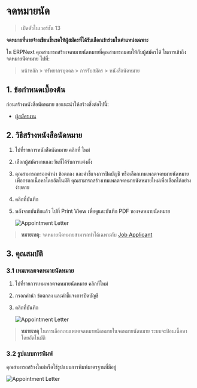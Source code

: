 <!-- add-breadcrumbs -->

# จดหมายนัด
> เปิดตัวในเวอร์ชัน 13

**จดหมายที่นายจ้างเขียนขึ้นขอให้ผู้สมัครที่ได้รับเลือกเข้าร่วมในตำแหน่งเฉพาะ**


ใน ERPNext คุณสามารถสร้างจดหมายนัดหมายที่คุณสามารถมอบให้กับผู้สมัครได้ ในการเข้าถึงจดหมายนัดหมาย ไปที่:

> หน้าหลัก > ทรัพยากรบุคคล > การรับสมัคร > หนังสือนัดหมาย

## 1. ข้อกำหนดเบื้องต้น

ก่อนสร้างหนังสือนัดหมาย ขอแนะนำให้สร้างสิ่งต่อไปนี้:

* [ผู้สมัครงาน](/docs/user/manual/th/human-resources/job-applicant)

## 2. วิธีสร้างหนังสือนัดหมาย
1. ไปที่รายการหนังสือนัดหมาย คลิกที่ ใหม่
1. เลือกผู้สมัครงานและวันที่ได้รับการแต่งตั้ง
1. คุณสามารถกรอกคำนำ ข้อตกลง และคำชี้แจงการปิดบัญชี หรือเลือกเทมเพลตจดหมายนัดหมายเพื่อกรอกเนื้อหาโดยอัตโนมัติ คุณสามารถสร้างเทมเพลตจดหมายนัดหมายใหม่เพื่อเลือกได้อย่างง่ายดาย
1. คลิกที่บันทึก
1. หลังจากบันทึกแล้ว ไปที่ Print View เพื่อดูและบันทึก PDF ของจดหมายนัดหมาย

    <img class="screenshot" alt="Appointment Letter" src="{{docs_base_url}}/assets/img/human-resources/appointment-letter.png">

> **หมายเหตุ:** จดหมายนัดหมายสามารถทำได้เฉพาะกับ [Job Applicant](/docs/user/manual/th/human-resources/job-applicant)

## 3. คุณสมบัติ

### 3.1 เทมเพลตจดหมายนัดหมาย


1. ไปที่รายการเทมเพลตจดหมายนัดหมาย คลิกที่ใหม่
1. กรอกคำนำ ข้อตกลง และคำชี้แจงการปิดบัญชี
1. คลิกที่บันทึก

    <img class="screenshot" alt="Appointment Letter" src="{{docs_base_url}}/assets/img/human-resources/appointment-letter-template.png">

> **หมายเหตุ** ในการเลือกเทมเพลตจดหมายนัดหมายในจดหมายนัดหมาย ระบบจะป้อนเนื้อหาโดยอัตโนมัติ

### 3.2 รูปแบบการพิมพ์
คุณสามารถสร้างใหม่หรือใช้รูปแบบการพิมพ์มาตรฐานที่มีอยู่

![Appointment Letter](/docs/assets/img/human-resources/standard-appointment-letter.png)

